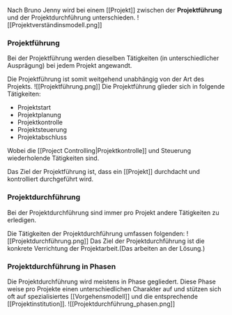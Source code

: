Nach Bruno Jenny wird bei einem [[Projekt]] zwischen der **Projektführung** und der Projektdurchführung unterschieden.
![[Projektverständinsmodell.png]]

### Projektführung
Bei der Projektführung werden dieselben Tätigkeiten (in unterschiedlicher Ausprägung) bei jedem Projekt angewandt.

Die Projektführung ist somit weitgehend unabhängig von der Art des Projekts.
![[Projektführung.png]]
Die Projektführung glieder sich in folgende Tätigkeiten:
- Projektstart
- Projektplanung
- Projektkontrolle
- Projektsteuerung
- Projektabschluss

Wobei die [[Project Controlling|Projektkontrolle]] und Steuerung wiederholende Tätigkeiten sind.


Das Ziel der Projektführung ist, dass ein [[Projekt]] durchdacht und kontrolliert durchgeführt wird.

### Projektdurchführung
Bei der Projektdurchführung sind immer pro Projekt andere Tätigkeiten zu erledigen.

Die Tätigkeiten der Projektdurchführung umfassen folgenden:
![[Projektdurchführung.png]]
Das Ziel der Projektdurchführung ist die konkrete Verrichtung der Projektarbeit.(Das arbeiten an der Lösung.)

### Projektdurchführung in Phasen
Die Projektdurchführung wird meistens in Phase gegliedert.
Diese Phase weise pro Projekte einen unterschiedlichen Charakter auf und stützen sich oft auf spezialisiertes [[Vorgehensmodell]] und die entsprechende [[Projektinstitution]].
![[Projektdurchführung_phasen.png]]